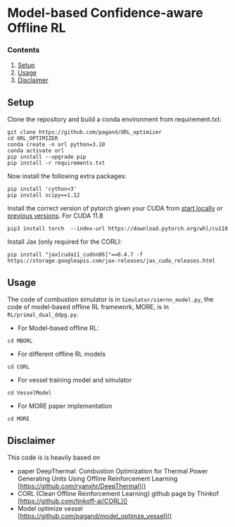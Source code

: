 # Model-based Confidence-aware Offline RL

### Contents

1. [Setup](#setup)
2. [Usage](#usage)
3. [Disclaimer](#disclaimer)

## Setup

 Clone the repository and build a conda environment from requirement.txt:

```Shell
git clone https://github.com/pagand/ORL_optimizer
cd ORL_OPTIMIZER
conda create -n orl python=3.10
conda activate orl
pip install --upgrade pip
pip install -r requirements.txt
```

Now install the following extra packages:

```Shell
pip install 'cython<3'
pip install scipy==1.12
```

Install the correct version of pytorch given your CUDA from [start locally](https://pytorch.org/get-started/locally/) or [previous versions](https://pytorch.org/get-started/previous-versions/).  For CUDA 11.8

```Shell
pip3 install torch  --index-url https://download.pytorch.org/whl/cu118
```

Install Jax (only required for the CORL):

```Shell
pip install "jax[cuda11_cudnn86]"==0.4.7 -f https://storage.googleapis.com/jax-releases/jax_cuda_releases.html
```

## Usage

The code of combustion simulator is in `Simulator/simrnn_model.py`, the code of model-based offline RL framework, MORE, is in `RL/primal_dual_ddpg.py`.

* For Model-based offline RL:

```
cd MBORL
```

* For different offline RL models

```
cd CORL
```

* For vessel training model and simulator

```
cd VesselModel
```

* For MORE paper implementation

```
cd MORE
```


## Disclaimer

This code is is  heavily based on

- paper DeepThermal: Combustion Optimization for Thermal Power Generating Units Using Offline Reinforcement Learning  [https://github.com/ryanxhr/DeepThermal]()
- CORL (Clean Offline Reinforcement Learning)  github page by Thinkof [https://github.com/tinkoff-ai/CORL]()
- Model optimize vessel [https://github.com/pagand/model_optimze_vessel]()
